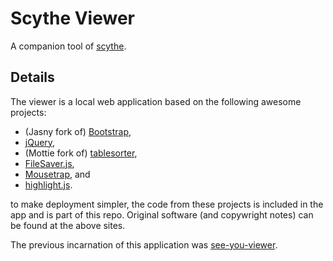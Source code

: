 # Scythe Viewer

A companion tool of [scythe](https://github.com/mapio/scythe).

## Details

The viewer is a local web application based on the following awesome projects:

* (Jasny fork of) [Bootstrap](https://github.com/jasny/bootstrap),
* [jQuery](http://jquery.com/),
* (Mottie fork of) [tablesorter](https://github.com/Mottie/tablesorter),
* [FileSaver.js](https://github.com/eligrey/FileSaver.js),
* [Mousetrap](http://craig.is/killing/mice), and
* [highlight.js](http://softwaremaniacs.org/soft/highlight/en/).

to make deployment simpler, the code from these projects is included in the app
and is part of this repo. Original software (and copywright notes) can be found
at the above sites.

The previous incarnation of this application was [see-you-viewer](https://raw.githubusercontent.com/mapio/see-you-viewer).
